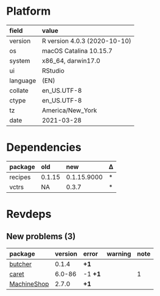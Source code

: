# Platform

|field    |value                        |
|:--------|:----------------------------|
|version  |R version 4.0.3 (2020-10-10) |
|os       |macOS Catalina 10.15.7       |
|system   |x86_64, darwin17.0           |
|ui       |RStudio                      |
|language |(EN)                         |
|collate  |en_US.UTF-8                  |
|ctype    |en_US.UTF-8                  |
|tz       |America/New_York             |
|date     |2021-03-28                   |

# Dependencies

|package |old    |new         |Δ  |
|:-------|:------|:-----------|:--|
|recipes |0.1.15 |0.1.15.9000 |*  |
|vctrs   |NA     |0.3.7       |*  |

# Revdeps

## New problems (3)

|package                                |version |error     |warning |note |
|:--------------------------------------|:-------|:---------|:-------|:----|
|[butcher](problems.md#butcher)         |0.1.4   |__+1__    |        |     |
|[caret](problems.md#caret)             |6.0-86  |-1 __+1__ |        |1    |
|[MachineShop](problems.md#machineshop) |2.7.0   |__+1__    |        |     |


